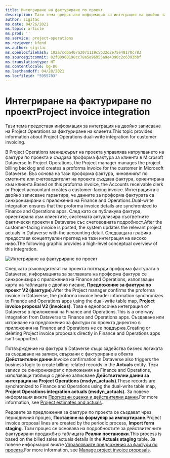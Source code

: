 ```yaml
---
title: Интегриране на фактуриране по проект
description: Тази тема предоставя информация за интеграция на двойно записване на Project Operations за фактуриране на клиенти.
author: sigitac
ms.date: 04/26/2021
ms.topic: article
ms.prod: ''
ms.service: project-operations
ms.reviewer: kfend
ms.author: sigitac
ms.openlocfilehash: 102a7cdba467a2071119c5b32d2e75e48170c783
ms.sourcegitcommit: 02f00960198cc78a5e96955a9e4390c2c6393bbf
ms.translationtype: HT
ms.contentlocale: bg-BG
ms.lasthandoff: 04/28/2021
ms.locfileid: "5955703"
---
```

# <a name="project-invoice-integration"></a><span data-ttu-id="4621b-103">Интегриране на фактуриране по проект</span><span class="sxs-lookup"><span data-stu-id="4621b-103">Project invoice integration</span></span>

<span data-ttu-id="4621b-104">Тази тема предоставя информация за интеграция на двойно записване на Project Operations за фактуриране на клиенти.</span><span class="sxs-lookup"><span data-stu-id="4621b-104">This topic provides information about Project Operations dual-write integration for customer invoicing.</span></span>

<span data-ttu-id="4621b-105">В Project Operations мениджърът на проекта управлява натрупването на фактури по проекта и създава проформа фактура за клиента в Microsoft Dataverse.</span><span class="sxs-lookup"><span data-stu-id="4621b-105">In Project Operations, the Project manager manages the project billing backlog and creates a proforma invoice for the customer in Microsoft Dataverse.</span></span> <span data-ttu-id="4621b-106">Въз основа на тази проформа фактура, чиновникът по сметките или счетоводителят на проекта създава фактура, ориентирана към клиента.</span><span class="sxs-lookup"><span data-stu-id="4621b-106">Based on this proforma invoice, the Accounts receivable clerk or Project accountant creates a customer-facing invoice.</span></span> <span data-ttu-id="4621b-107">Интеграцията с двойно записване гарантира, че данните за проформа фактурата са синхронизирани с приложения на Finance and Operations.</span><span class="sxs-lookup"><span data-stu-id="4621b-107">Dual-write integration ensures that the proforma invoice details are synchronized to Finance and Operations apps.</span></span> <span data-ttu-id="4621b-108">След като се публикува фактура, ориентирана към клиентите, системата актуализира съответните фактически проекти в Dataverse със счетоводната подробност.</span><span class="sxs-lookup"><span data-stu-id="4621b-108">After the customer-facing invoice is posted, the system updates the relevant project actuals in Dataverse with the accounting detail.</span></span> <span data-ttu-id="4621b-109">Следващата графика предоставя концептуален преглед на тази интеграция на високо ниво.</span><span class="sxs-lookup"><span data-stu-id="4621b-109">The following graphic provides a high-level conceptual overview of this integration.</span></span>

   ![Интегриране на фактуриране по проект](./media/DW5Invoicing.png)

<span data-ttu-id="4621b-111">След като ръководителят на проекта потвърди проформа фактурата в Dataverse, информацията за заглавката на проформа фактура се синхронизира с приложения на Finance and Operations, използващи карта на таблицата с двойно писане, **Предложение за фактура по проект V2 (фактури)**.</span><span class="sxs-lookup"><span data-stu-id="4621b-111">After the Project manager confirms the proforma invoice in Dataverse, the proforma invoice header information synchronizes to Finance and Operations apps using the dual-write table map, **Project invoice proposal V2 (invoices)**.</span></span> <span data-ttu-id="4621b-112">Това е еднопосочна интеграция от Dataverse в приложения на Finance and Operations.</span><span class="sxs-lookup"><span data-stu-id="4621b-112">This is a one-way integration from Dataverse to Finance and Operations apps.</span></span> <span data-ttu-id="4621b-113">Създаване или изтриване на предложения за фактури по проекта директно в приложения на Finance and Operations не се поддържа.</span><span class="sxs-lookup"><span data-stu-id="4621b-113">Creating or deleting Project invoice proposals directly in Finance and Operations apps isn't supported.</span></span>

<span data-ttu-id="4621b-114">Потвърждение на фактура в Dataverse също задейства бизнес логиката за създаване на записи, свързани с фактуриране в обекта **Действителни данни**.</span><span class="sxs-lookup"><span data-stu-id="4621b-114">Invoice confirmation in Dataverse also triggers the business logic to create billing-related records in the **Actuals** entity.</span></span> <span data-ttu-id="4621b-115">Тези записи се синхронизират с приложения на Finance and Operations, използващи таблица с двойно записване **Действителни данни за интеграция на Project Operations (msdyn\_actuals)**.</span><span class="sxs-lookup"><span data-stu-id="4621b-115">These records are synchronized to Finance and Operations using the dual-write table map, **Project Operations integration actuals (msdyn\_actuals).**</span></span> <span data-ttu-id="4621b-116">За повече информация вижте [Прогнозни оценки и действителни данни](resource-dual-write-estimates-actuals.md).</span><span class="sxs-lookup"><span data-stu-id="4621b-116">For more information, see [Project estimates and actuals](resource-dual-write-estimates-actuals.md).</span></span> 

<span data-ttu-id="4621b-117">Редовете за предложения за фактури по проекта се създават чрез периодичния процес, **Поставяне на формуляр за импортиране**.</span><span class="sxs-lookup"><span data-stu-id="4621b-117">Project invoice proposal lines are created by the periodic process, **Import form staging**.</span></span> <span data-ttu-id="4621b-118">Този процес се основава на подробностите за действителните фактурирани продажби в таблицата **Реални постановки**.</span><span class="sxs-lookup"><span data-stu-id="4621b-118">This process is based on the billed sales actuals details in the **Actuals staging** table.</span></span> <span data-ttu-id="4621b-119">За повече информация вижте [Управлявайте предложения за фактури по проекта](../invoicing/format-update-project-invoice-proposals.md#create-project-invoice-proposals).</span><span class="sxs-lookup"><span data-stu-id="4621b-119">For more information, see [Manage project invoice proposals](../invoicing/format-update-project-invoice-proposals.md#create-project-invoice-proposals).</span></span> 
